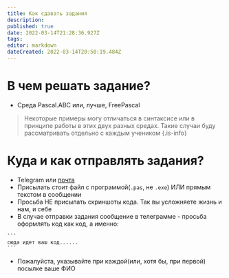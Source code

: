 ```yaml
---
title: Как сдавать задания
description: 
published: true
date: 2022-03-14T21:28:36.927Z
tags: 
editor: markdown
dateCreated: 2022-03-14T20:50:19.484Z
---
```


# В чем решать задание?
 - Среда Pascal.ABC или, лучше, FreePascal
>  Некоторые примеры могу отличаться в синтаксисе или в принципе работы в этих двух разных средах. Такие случаи буду рассматривать отдельно с каждым учеником
{.is-info}

# Куда и как отправлять задания?
 - Telegram или [почта](mailto:ipsavitsky234@gmail.com)
 - Присылать стоит файл с программой(`.pas`, не `.exe`) ИЛИ прямым текстом в сообщении
 - Просьба НЕ присылать скриншоты кода. Так вы усложняете жизнь и нам, и себе
 - В случае отправки задания сообщение в телеграмме - просьба оформлять код как код, а именно:
 ````
 ```
 сюда идет ваш код......
 ```
 ````
 - Пожалуйста, указывайте при каждой(или, хотя бы, при первой) посылке ваше ФИО
